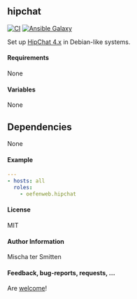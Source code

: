 ## hipchat

[![CI](https://github.com/Oefenweb/ansible-hipchat/workflows/CI/badge.svg)](https://github.com/Oefenweb/ansible-hipchat/actions?query=workflow%3ACI)
[![Ansible Galaxy](http://img.shields.io/badge/ansible--galaxy-hipchat-blue.svg)](https://galaxy.ansible.com/Oefenweb/hipchat/)

Set up [HipChat 4.x](https://www.hipchat.com/) in Debian-like systems.

#### Requirements

None

#### Variables

None

## Dependencies

None

#### Example

```yaml
---
- hosts: all
  roles:
    - oefenweb.hipchat
```

#### License

MIT

#### Author Information

Mischa ter Smitten

#### Feedback, bug-reports, requests, ...

Are [welcome](https://github.com/Oefenweb/ansible-hipchat/issues)!
